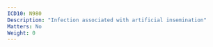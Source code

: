 ```yaml
---
ICD10: N980
Description: "Infection associated with artificial insemination"
Matters: No
Weight: 0
---
```


